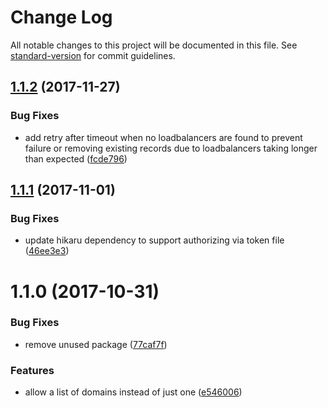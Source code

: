 # Change Log

All notable changes to this project will be documented in this file. See [standard-version](https://github.com/conventional-changelog/standard-version) for commit guidelines.

<a name="1.1.2"></a>
## [1.1.2](http://github.com/npm-wharf/k8s-route53bot/compare/v1.1.1...v1.1.2) (2017-11-27)


### Bug Fixes

* add retry after timeout when no loadbalancers are found to prevent failure or removing existing records due to loadbalancers taking longer than expected ([fcde796](http://github.com/npm-wharf/k8s-route53bot/commits/fcde796))



<a name="1.1.1"></a>
## [1.1.1](http://github.com/arobson/k8s-route53bot/compare/v1.1.0...v1.1.1) (2017-11-01)


### Bug Fixes

* update hikaru dependency to support authorizing via token file ([46ee3e3](http://github.com/arobson/k8s-route53bot/commits/46ee3e3))



<a name="1.1.0"></a>
# 1.1.0 (2017-10-31)


### Bug Fixes

* remove unused package ([77caf7f](http://github.com/arobson/k8s-route53bot/commits/77caf7f))


### Features

* allow a list of domains instead of just one ([e546006](http://github.com/arobson/k8s-route53bot/commits/e546006))
